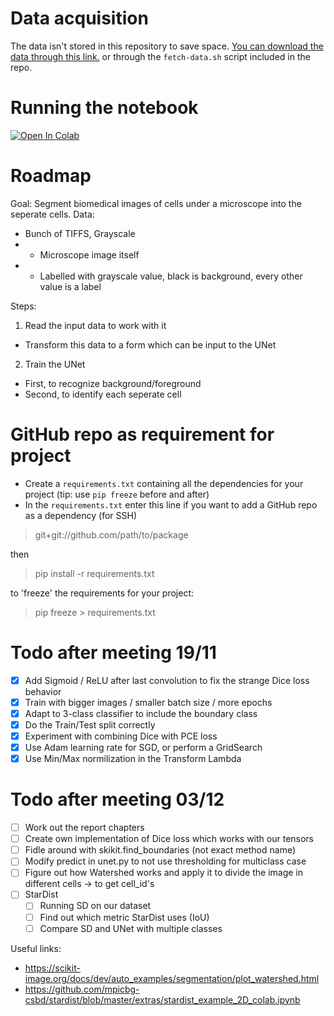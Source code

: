 # Data acquisition

The data isn't stored in this repository to save space. [You can download the data through this link.](https://www.ebi.ac.uk/biostudies/files/S-BSST265/dataset.zip) or through the `fetch-data.sh` script included in the repo.

# Running the notebook
[![Open In Colab](https://colab.research.google.com/assets/colab-badge.svg)](https://colab.research.google.com/github/CRefice/ml-segmentation-project/blob/master/notebook.ipynb)

# Roadmap

Goal: Segment biomedical images of cells under a microscope into the seperate cells.
Data:
- Bunch of TIFFS, Grayscale
- - Microscope image itself
- - Labelled with grayscale value, black is background, every other value is a label

Steps:
1. Read the input data to work with it
- Transform this data to a form which can be input to the UNet
2. Train the UNet
- First, to recognize background/foreground
- Second, to identify each seperate cell

# GitHub repo as requirement for project

- Create a `requirements.txt` containing all the dependencies for your project (tip: use `pip freeze` before and after)
- In the `requirements.txt` enter this line if you want to add a GitHub repo as a dependency (for SSH)
>	git+git://github.com/path/to/package

then

> 	pip install -r requirements.txt

to 'freeze' the requirements for your project:

> 	pip freeze > requirements.txt

# Todo after meeting 19/11
- [x] Add Sigmoid / ReLU after last convolution to fix the strange Dice loss behavior
- [x] Train with bigger images / smaller batch size / more epochs
- [x] Adapt to 3-class classifier to include the boundary class
- [x] Do the Train/Test split correctly
- [x] Experiment with combining Dice with PCE loss
- [x] Use Adam learning rate for SGD, or perform a GridSearch
- [x] Use Min/Max normilization in the Transform Lambda

# Todo after meeting 03/12
- [ ] Work out the report chapters
- [ ] Create own implementation of Dice loss which works with our tensors
- [ ] Fidle around with skikit.find_boundaries (not exact method name)
- [ ] Modify predict in unet.py to not use thresholding for multiclass case
- [ ] Figure out how Watershed works and apply it to divide the image in different cells -> to get cell_id's
- [ ] StarDist
  - [ ] Running SD on our dataset
  - [ ] Find out which metric StarDist uses (IoU)
  - [ ] Compare SD and UNet with multiple classes

Useful links:
- https://scikit-image.org/docs/dev/auto_examples/segmentation/plot_watershed.html 
- https://github.com/mpicbg-csbd/stardist/blob/master/extras/stardist_example_2D_colab.ipynb 
